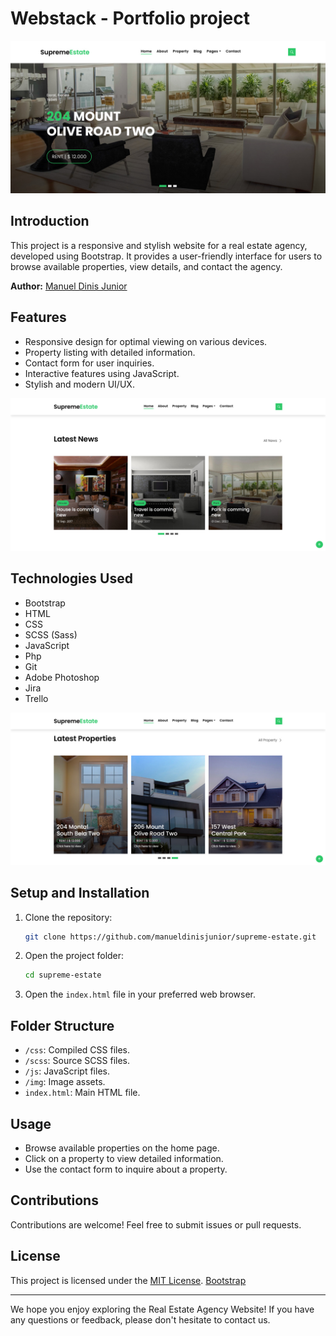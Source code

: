 # Webstack - Portfolio project

![Supreme Estate Agency](https://github.com/manueldinisjunior/supreme-estate/blob/main/assets/img/Slider-1.jpg)

## Introduction

This project is a responsive and stylish website for a real estate agency, developed using Bootstrap. It provides a user-friendly interface for users to browse available properties, view details, and contact the agency.

**Author:** [Manuel Dinis Junior](https://github.com/manueldinisjunior)

## Features

- Responsive design for optimal viewing on various devices.
- Property listing with detailed information.
- Contact form for user inquiries.
- Interactive features using JavaScript.
- Stylish and modern UI/UX.

![Blog](https://github.com/manueldinisjunior/supreme-estate/blob/main/assets/img/blog.jpg)

## Technologies Used

- Bootstrap
- HTML
- CSS
- SCSS (Sass)
- JavaScript
- Php
- Git
- Adobe Photoshop
- Jira
- Trello

![Proprierties](https://github.com/manueldinisjunior/supreme-estate/blob/main/assets/img/proprierties.jpg)

## Setup and Installation

1. Clone the repository:

   ```bash
   git clone https://github.com/manueldinisjunior/supreme-estate.git
   ```

2. Open the project folder:

   ```bash
   cd supreme-estate
   ```

3. Open the `index.html` file in your preferred web browser.

## Folder Structure

- `/css`: Compiled CSS files.
- `/scss`: Source SCSS files.
- `/js`: JavaScript files.
- `/img`: Image assets.
- `index.html`: Main HTML file.

## Usage

- Browse available properties on the home page.
- Click on a property to view detailed information.
- Use the contact form to inquire about a property.

## Contributions

Contributions are welcome! Feel free to submit issues or pull requests.

## License

This project is licensed under the [MIT License](LICENSE).
[Bootstrap](https://bootstrapmade.com/license/)

---

We hope you enjoy exploring the Real Estate Agency Website! If you have any questions or feedback, please don't hesitate to contact us.

